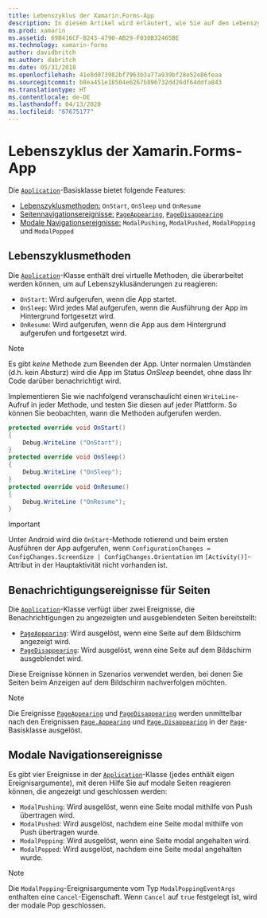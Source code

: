 ```yaml
---
title: Lebenszyklus der Xamarin.Forms-App
description: In diesem Artikel wird erläutert, wie Sie auf den Lebenszyklus der App reagieren, einschließlich Lebenszyklusmethoden, Seitenbenachrichtigungsereignisse und modaler Navigationsereignisse.
ms.prod: xamarin
ms.assetid: 69B416CF-B243-4790-AB29-F030B32465BE
ms.technology: xamarin-forms
author: davidbritch
ms.author: dabritch
ms.date: 05/31/2018
ms.openlocfilehash: 41e8d073982bf7963b3a77a939bf28e52e86feaa
ms.sourcegitcommit: b0ea451e18504e6267b896732dd26df64ddfa843
ms.translationtype: HT
ms.contentlocale: de-DE
ms.lasthandoff: 04/13/2020
ms.locfileid: "67675177"
---
```

# <a name="xamarinforms-app-lifecycle"></a>Lebenszyklus der Xamarin.Forms-App

Die [`Application`](xref:Xamarin.Forms.Application)-Basisklasse bietet folgende Features:

- [Lebenszyklusmethoden:](#Lifecycle_Methods) `OnStart`, `OnSleep` und `OnResume`
- [Seitennavigationsereignisse:](#page) [`PageAppearing`](xref:Xamarin.Forms.Application.PageAppearing), [`PageDisappearing`](xref:Xamarin.Forms.Application.PageDisappearing)
- [Modale Navigationsereignisse:](#modal) `ModalPushing`, `ModalPushed`, `ModalPopping` und `ModalPopped`

<a name="Lifecycle_Methods" />

## <a name="lifecycle-methods"></a>Lebenszyklusmethoden

Die [`Application`](xref:Xamarin.Forms.Application)-Klasse enthält drei virtuelle Methoden, die überarbeitet werden können, um auf Lebenszyklusänderungen zu reagieren:

- `OnStart`: Wird aufgerufen, wenn die App startet.
- `OnSleep`: Wird jedes Mal aufgerufen, wenn die Ausführung der App im Hintergrund fortgesetzt wird.
- `OnResume`: Wird aufgerufen, wenn die App aus dem Hintergrund aufgerufen und fortgesetzt wird.

> [!NOTE]
> Es gibt *keine* Methode zum Beenden der App. Unter normalen Umständen (d.h. kein Absturz) wird die App im Status *OnSleep* beendet, ohne dass Ihr Code darüber benachrichtigt wird.

Implementieren Sie wie nachfolgend veranschaulicht einen `WriteLine`-Aufruf in jeder Methode, und testen Sie diesen auf jeder Plattform. So können Sie beobachten, wann die Methoden aufgerufen werden.

```csharp
protected override void OnStart()
{
    Debug.WriteLine ("OnStart");
}
protected override void OnSleep()
{
    Debug.WriteLine ("OnSleep");
}
protected override void OnResume()
{
    Debug.WriteLine ("OnResume");
}
```

> [!IMPORTANT]
> Unter Android wird die `OnStart`-Methode rotierend und beim ersten Ausführen der App aufgerufen, wenn `ConfigurationChanges = ConfigChanges.ScreenSize | ConfigChanges.Orientation` im `[Activity()]`-Attribut in der Hauptaktivität nicht vorhanden ist.

<a name="page" />

## <a name="page-notification-events"></a>Benachrichtigungsereignisse für Seiten

Die [`Application`](xref:Xamarin.Forms.Application)-Klasse verfügt über zwei Ereignisse, die Benachrichtigungen zu angezeigten und ausgeblendeten Seiten bereitstellt:

- [`PageAppearing`](xref:Xamarin.Forms.Application.PageAppearing): Wird ausgelöst, wenn eine Seite auf dem Bildschirm angezeigt wird.
- [`PageDisappearing`](xref:Xamarin.Forms.Application.PageDisappearing): Wird ausgelöst, wenn eine Seite auf dem Bildschirm ausgeblendet wird.

Diese Ereignisse können in Szenarios verwendet werden, bei denen Sie Seiten beim Anzeigen auf dem Bildschirm nachverfolgen möchten.

> [!NOTE]
> Die Ereignisse [`PageAppearing`](xref:Xamarin.Forms.Application.PageAppearing) und [`PageDisappearing`](xref:Xamarin.Forms.Application.PageDisappearing) werden unmittelbar nach den Ereignissen [`Page.Appearing`](xref:Xamarin.Forms.Page.Appearing) und [`Page.Disappearing`](xref:Xamarin.Forms.Page.Disappearing) in der [`Page`](xref:Xamarin.Forms.Page)-Basisklasse ausgelöst.

<a name="modal" />

## <a name="modal-navigation-events"></a>Modale Navigationsereignisse

Es gibt vier Ereignisse in der [`Application`](xref:Xamarin.Forms.Application)-Klasse (jedes enthält eigen Ereignisargumente), mit deren Hilfe Sie auf modale Seiten reagieren können, die angezeigt und geschlossen werden:

- `ModalPushing`: Wird ausgelöst, wenn eine Seite modal mithilfe von Push übertragen wird.
- `ModalPushed`: Wird ausgelöst, nachdem eine Seite modal mithilfe von Push übertragen wurde.
- `ModalPopping`: Wird ausgelöst, wenn eine Seite modal angehalten wird.
- `ModalPopped`: Wird ausgelöst, nachdem eine Seite modal angehalten wurde.

> [!NOTE]
> Die `ModalPopping`-Ereignisargumente vom Typ `ModalPoppingEventArgs` enthalten eine `Cancel`-Eigenschaft. Wenn `Cancel` auf `true` festgelegt ist, wird der modale Pop geschlossen.
